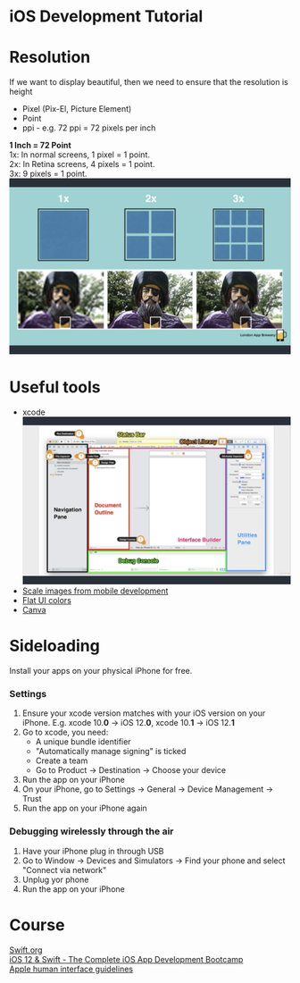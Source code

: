 # iOS Development Tutorial

# Resolution
If we want to display beautiful, then we need to ensure that the resolution is height
- Pixel (Pix-El, Picture Element)       
- Point     
- ppi - e.g. 72 ppi = 72 pixels per inch       

**1 Inch = 72 Point**       
1x: In normal screens, 1 pixel = 1 point.       
2x: In Retina screens, 4 pixels = 1 point.      
3x: 9 pixels = 1 point.
![screenshot](https://raw.githubusercontent.com/Catherine22/iOS-tutorial/master/screenshots/resolution.png)  

# Useful tools
- xcode
![screenshot](https://raw.githubusercontent.com/Catherine22/iOS-tutorial/master/screenshots/xcode.png)        
- [Scale images from mobile development](https://appicon.co/#image-sets)        
- [Flat UI colors](https://flatuicolors.com/)      
- [Canva](https://www.canva.com/)         

# Sideloading
Install your apps on your physical iPhone for free.     

### Settings
1. Ensure your xcode version matches with your iOS version on your iPhone. E.g. xcode 10.**0** -> iOS 12.**0**, xcode 10.**1** -> iOS 12.**1**      
2. Go to xcode, you need:       
    - A unique bundle identifier
    - "Automatically manage signing" is ticked
    - Create a team     
    - Go to Product -> Destination -> Choose your device        
3. Run the app on your iPhone       
4. On your iPhone, go to Settings -> General -> Device Management -> Trust      
5. Run the app on your iPhone again

### Debugging wirelessly through the air        
1. Have your iPhone plug in through USB     
2. Go to Window -> Devices and Simulators -> Find your phone and select "Connect via network"
3. Unplug yor phone     
4. Run the app on your iPhone

# Course
[Swift.org](https://swift.org/getting-started/)     
[iOS 12 & Swift - The Complete iOS App Development Bootcamp](https://www.udemy.com/ios-12-app-development-bootcamp/)        
[Apple human interface guidelines](https://developer.apple.com/design/human-interface-guidelines/ios/icons-and-images/app-icon/)       
